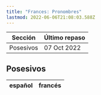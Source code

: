 ```yaml
---
title: "Frances: Pronombres"
lastmod: 2022-06-06T21:08:03.588Z
---
```


| Sección             | Último repaso |
| ------------------- | ------------- |
| Posesivos | 07 Oct 2022 |

## Posesivos

| español            |     francés                  |
| ------------------ | ---------------------------- |